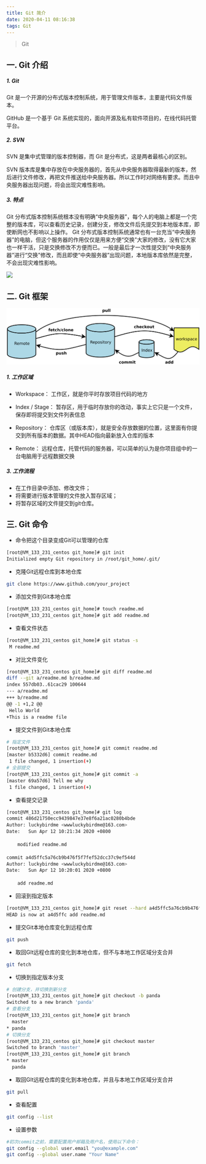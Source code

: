 ```yaml
---
title: Git 简介
date: 2020-04-11 08:16:38
tags: Git
---
```

> Git

<!-- more -->

## 一. Git 介绍
##### 1. Git
Git 是一个开源的分布式版本控制系统，用于管理文件版本，主要是代码文件版本。

GitHub 是一个基于 Git 系统实现的，面向开源及私有软件项目的，在线代码托管平台。


##### 2. SVN
SVN 是集中式管理的版本控制器，而 Git 是分布式，这是两者最核心的区别。

SVN 版本库是集中存放在中央服务器的，首先从中央服务器取得最新的版本，然后进行文件修改，再把文件推送给中央服务器。所以工作时对网络有要求。而且中央服务器出现问题，将会出现灾难性影响。

##### 3. 特点
Git 分布式版本控制系统根本没有明确“中央服务器”，每个人的电脑上都是一个完整的版本库，可以查看历史记录，创建分支，修改文件后先提交到本地版本库，即使断网也不影响以上操作。
Git 分布式版本控制系统通常也有一台充当“中央服务器”的电脑，但这个服务器的作用仅仅是用来方便“交换”大家的修改，没有它大家也一样干活，只是交换修改不方便而已。一般是最后才一次性提交到“中央服务器”进行“交换”修改，而且即使“中央服务器”出现问题，本地版本库依然是完整，不会出现灾难性影响。

![](/img/2020/Git-SVN.png)


## 二. Git 框架

![](/img/2020/Git-main.png)

##### 1. 工作区域
- Workspace： 工作区，就是你平时存放项目代码的地方

- Index / Stage： 暂存区，用于临时存放你的改动，事实上它只是一个文件，保存即将提交到文件列表信息

- Repository： 仓库区（或版本库），就是安全存放数据的位置，这里面有你提交到所有版本的数据。其中HEAD指向最新放入仓库的版本

- Remote： 远程仓库，托管代码的服务器，可以简单的认为是你项目组中的一台电脑用于远程数据交换

##### 3. 工作流程
- 在工作目录中添加、修改文件；
- 将需要进行版本管理的文件放入暂存区域；
- 将暂存区域的文件提交到git仓库。


## 三. Git 命令

- 命令把这个目录变成Git可以管理的仓库
```sh
[root@VM_133_231_centos git_home]# git init
Initialized empty Git repository in /root/git_home/.git/
```
- 克隆Git远程仓库到本地仓库
```sh
git clone https://www.github.com/your_project
```

- 添加文件到Git本地仓库
```sh
[root@VM_133_231_centos git_home]# touch readme.md
[root@VM_133_231_centos git_home]# git add readme.md
```

- 查看文件状态
```sh
[root@VM_133_231_centos git_home]# git status -s
 M readme.md
```

- 对比文件变化
```sh
[root@VM_133_231_centos git_home]# git diff readme.md
diff --git a/readme.md b/readme.md
index 557db03..61cac29 100644
--- a/readme.md
+++ b/readme.md
@@ -1 +1,2 @@
 Hello World
+This is a readme file

```


- 提交文件到Git本地仓库
```sh
# 指定文件
[root@VM_133_231_centos git_home]# git commit readme.md
[master b5332d6] commit readme.md
 1 file changed, 1 insertion(+)
# 全部提交
[root@VM_133_231_centos git_home]# git commit -a
[master 69a57d6] Tell me why
 1 file changed, 1 insertion(+)

```


- 查看提交记录
```sh
[root@VM_133_231_centos git_home]# git log
commit 486d21750ecc9439847e37e8f6a21ac0280b4bde
Author: luckybirdme <wwwluckybirdme@163.com>
Date:   Sun Apr 12 10:21:34 2020 +0800

    modified readme.md

commit a4d5ffc5a76cb9b476f5f7fef52dcc37c9ef544d
Author: luckybirdme <wwwluckybirdme@163.com>
Date:   Sun Apr 12 10:20:01 2020 +0800

    add readme.md

```

- 回滚到指定版本
```sh
[root@VM_133_231_centos git_home]# git reset --hard a4d5ffc5a76cb9b476f5f7fef52dcc37c9ef544d
HEAD is now at a4d5ffc add readme.md

```

- 提交Git本地仓库变化到远程仓库
```sh
git push 
```

- 取回GIt远程仓库的变化到本地仓库，但不与本地工作区域分支合并
```sh
git fetch
```

- 切换到指定版本分支
```sh
# 创建分支，并切换到新分支
[root@VM_133_231_centos git_home]# git checkout -b panda
Switched to a new branch 'panda'
# 查看分支
[root@VM_133_231_centos git_home]# git branch
  master
* panda
# 切换分支
[root@VM_133_231_centos git_home]# git checkout master
Switched to branch 'master'
[root@VM_133_231_centos git_home]# git branch
* master
  panda

```

- 取回GIt远程仓库的变化到本地仓库，并且与本地工作区域分支合并
```sh
git pull
```

- 查看配置
```sh
git config --list
```
- 设置参数
```sh
#初次commit之前，需要配置用户邮箱及用户名，使用以下命令：
git config --global user.email "you@example.com"
git config --global user.name "Your Name"
```
